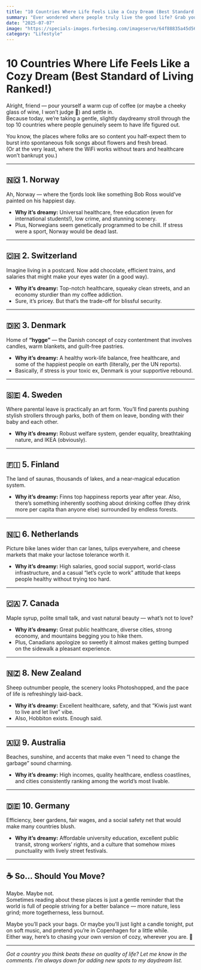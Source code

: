 ```yaml
---
title: "10 Countries Where Life Feels Like a Cozy Dream (Best Standard of Living Ranked!)"
summary: "Ever wondered where people truly live the good life? Grab your coffee and explore these 10 countries with the best standard of living — from healthcare to happiness, it’s a tour you’ll want to bookmark."
date: "2025-07-07"
image: "https://specials-images.forbesimg.com/imageserve/64f88835a45d56e6e23849fd/View-of-historical-buildings--Bryggen-in-Bergen--Norway--UNESCO-World-Heritage-Site-/960x0.jpg?fit=scale"
category: "Lifestyle"
---
```


# 10 Countries Where Life Feels Like a Cozy Dream (Best Standard of Living Ranked!)

Alright, friend — pour yourself a warm cup of coffee (or maybe a cheeky glass of wine, I won’t judge 🍷) and settle in.  
Because today, we’re taking a gentle, slightly daydreamy stroll through the top 10 countries where people genuinely seem to have life figured out.

You know, the places where folks are so content you half-expect them to burst into spontaneous folk songs about flowers and fresh bread.  
(Or at the very least, where the WiFi works without tears and healthcare won’t bankrupt you.)

---

## 🇳🇴 1. Norway

Ah, Norway — where the fjords look like something Bob Ross would’ve painted on his happiest day.

- **Why it’s dreamy:** Universal healthcare, free education (even for international students!), low crime, and stunning scenery.
- Plus, Norwegians seem genetically programmed to be chill. If stress were a sport, Norway would be dead last.

---

## 🇨🇭 2. Switzerland

Imagine living in a postcard. Now add chocolate, efficient trains, and salaries that might make your eyes water (in a good way).

- **Why it’s dreamy:** Top-notch healthcare, squeaky clean streets, and an economy sturdier than my coffee addiction.
- Sure, it’s pricey. But that’s the trade-off for blissful security.

---

## 🇩🇰 3. Denmark

Home of **“hygge”** — the Danish concept of cozy contentment that involves candles, warm blankets, and guilt-free pastries.

- **Why it’s dreamy:** A healthy work-life balance, free healthcare, and some of the happiest people on earth (literally, per the UN reports).
- Basically, if stress is your toxic ex, Denmark is your supportive rebound.

---

## 🇸🇪 4. Sweden

Where parental leave is practically an art form. You’ll find parents pushing stylish strollers through parks, both of them on leave, bonding with their baby and each other.

- **Why it’s dreamy:** Robust welfare system, gender equality, breathtaking nature, and IKEA (obviously).

---

## 🇫🇮 5. Finland

The land of saunas, thousands of lakes, and a near-magical education system.

- **Why it’s dreamy:** Finns top happiness reports year after year. Also, there’s something inherently soothing about drinking coffee (they drink more per capita than anyone else) surrounded by endless forests.

---

## 🇳🇱 6. Netherlands

Picture bike lanes wider than car lanes, tulips everywhere, and cheese markets that make your lactose tolerance worth it.

- **Why it’s dreamy:** High salaries, good social support, world-class infrastructure, and a casual “let’s cycle to work” attitude that keeps people healthy without trying too hard.

---

## 🇨🇦 7. Canada

Maple syrup, polite small talk, and vast natural beauty — what’s not to love?

- **Why it’s dreamy:** Great public healthcare, diverse cities, strong economy, and mountains begging you to hike them.
- Plus, Canadians apologize so sweetly it almost makes getting bumped on the sidewalk a pleasant experience.

---

## 🇳🇿 8. New Zealand

Sheep outnumber people, the scenery looks Photoshopped, and the pace of life is refreshingly laid-back.

- **Why it’s dreamy:** Excellent healthcare, safety, and that “Kiwis just want to live and let live” vibe.
- Also, Hobbiton exists. Enough said.

---

## 🇦🇺 9. Australia

Beaches, sunshine, and accents that make even “I need to change the garbage” sound charming.

- **Why it’s dreamy:** High incomes, quality healthcare, endless coastlines, and cities consistently ranking among the world’s most livable.

---

## 🇩🇪 10. Germany

Efficiency, beer gardens, fair wages, and a social safety net that would make many countries blush.

- **Why it’s dreamy:** Affordable university education, excellent public transit, strong workers’ rights, and a culture that somehow mixes punctuality with lively street festivals.

---

## ☕ So... Should You Move?

Maybe. Maybe not.  
Sometimes reading about these places is just a gentle reminder that the world is full of people striving for a better balance — more nature, less grind; more togetherness, less burnout.

Maybe you’ll pack your bags. Or maybe you’ll just light a candle tonight, put on soft music, and pretend you’re in Copenhagen for a little while.  
Either way, here’s to chasing your own version of cozy, wherever you are. 💛

---

_Got a country you think beats these on quality of life? Let me know in the comments. I’m always down for adding new spots to my daydream list._
